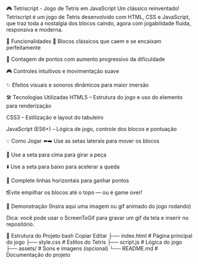 🎮 Tetriscript - Jogo de Tetris em JavaScript
Um clássico reinventado!
Tetriscript é um jogo de Tetris desenvolvido com HTML, CSS e JavaScript, que traz toda a nostalgia dos blocos caindo, agora com jogabilidade fluida, responsiva e moderna.

🚀 Funcionalidades
🧱 Blocos clássicos que caem e se encaixam perfeitamente

🧮 Contagem de pontos com aumento progressivo da dificuldade

🎮 Controles intuitivos e movimentação suave

✨ Efeitos visuais e sonoros dinâmicos para maior imersão

🛠️ Tecnologias Utilizadas
HTML5 – Estrutura do jogo e uso do elemento <canvas> para renderização

CSS3 – Estilização e layout do tabuleiro

JavaScript (ES6+) – Lógica de jogo, controle dos blocos e pontuação

💡 Como Jogar
⬅️➡️ Use as setas laterais para mover os blocos

🔄 Use a seta para cima para girar a peça

⬇️ Use a seta para baixo para acelerar a queda

🧩 Complete linhas horizontais para ganhar pontos

❗Evite empilhar os blocos até o topo — ou é game over!

📸 Demonstração
(Insira aqui uma imagem ou gif animado do jogo rodando)

Dica: você pode usar o ScreenToGif para gravar um gif da tela e inserir no repositório.

📁 Estrutura do Projeto
bash
Copiar
Editar
├── index.html          # Página principal do jogo
├── style.css           # Estilos do Tetris
├── script.js           # Lógica do jogo
├── assets/             # Sons e imagens (opcional)
└── README.md           # Documentação do projeto
